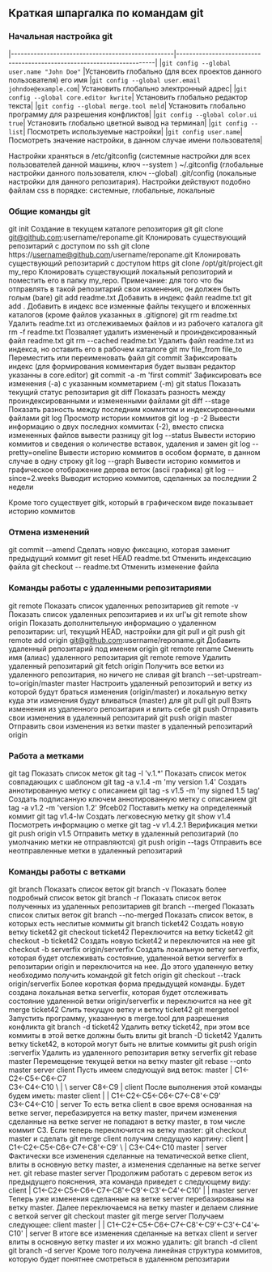 ## Краткая шпаргалка по командам git
### Начальная настройка git
|--------------------------------------------------|-----------------------------------------------------------------------|
|`git config --global user.name "John Doe"`		   |Установить глобально (для всех проектов данного пользователя) его имя
|`git config --global user.email johndoe@example.com`|		Установить глобально электронный адрес|
|`git config --global core.editor kwrite`|				Установить глобально редактор текста|
|`git config --global merge.tool meld`|				Установить глобально программу для разрешения конфликтов|
|`git config --global color.ui true`|				Установить глобально цветной вывод на терминал|
|`git config --list`|						Посмотреть используемые настройки|
|`git config user.name`|						Посмотреть значение настройки, в данном случае имени пользователя|

Настройки храняться в /etc/gitconfig (системные настройки для всех пользователей данной машины, ключ --system ) ~/.gitconfig (глобальные настройки
данного пользователя, ключ --global) .git/config (локальные настройки для данного репозитария). Настройки действуют подобно файлам css в порядке:
системные, глобальные, локальные

### Общие команды git
git init 							Создание в текущем каталоге репозитория git
git clone git@github.com:username/reponame.git 			Клонировать существующий репозитарий с доступом по ssh
git clone https://username@github.com/username/reponame.git	Клонировать существующий репозитарий с доступом https
git clone /opt/git/project.git my_repo				Клонировать существующий локальный репозиторий и поместить его в папку my_repo. Примечание: для
								того что бы отправлять в такой репозитарий свои изменения, он должен быть голым (bare)
git add readme.txt						Добавить в индекс файл readme.txt
git add .							Добавить в индекс все изменные файлы текущего и вложенных каталогов (кроме файлов указанных в .gitignore)
git rm readme.txt						Удалить readme.txt из отслеживаемых файлов и из рабочего каталога
git rm -f readme.txt						Позваляет удалить измененый и проиндексированный файл readme.txt
git rm --cached readme.txt					Удалить файл readme.txt из индекса, но оставить его в рабочем каталоге
git mv file_from file_to					Переместить или переименовать файл
git commit							Зафиксировать индекс (для формирования комментария будет вызван редактор указанны в core.editor)
git commit -a -m 'first commit'					Зафиксировать все изменения (-a) с указанным комметарием (-m)
git status							Показать текущий статус репозитария
git diff							Показать разность между проиндексированными и измененными файлами
git diff --stage						Показать разность между последним коммитом и индексированными файлами
git log								Просмотр истории коммитов
git log -p -2							Вывести информацию о двух последних коммитах (-2), вместо списка измененных файлов вывести разницу
git log --status						Вывести историю коммитов и сведения о количестве вставок, удаления и замен
git log --pretty=oneline					Вывести историю коммитов в особом формате, в данном случае в одну строку
git log --graph							Вывести историю коммитов и графическое отображение дерева веток (ascii графика)
git log --since=2.weeks						Выводит историю коммитов, сделанных за последнии 2 недели

Кроме того существует gitk, который в графическом виде показывает историю коммитов

### Отмена изменений
git commit --amend						Сделать новую фиксацию, которая заменит предыдущий коммит
git reset HEAD readme.txt					Отменить индексацию файла
git checkout -- readme.txt					Отменить изменение файла

### Команды работы с удаленными репозитариями
git remote							Показать список удаленных репозитариев
git remote -v							Показать список удаленных репозитариев и их url'ы
git remote show origin						Показать дополнительную информацию о удаленном репозитарии: url, текущий HEAD, настройки для git pull и git push
git remote add origin git@github.com:username/reponame.git	Добавить удаленный репозитарий под именем origin
git remote rename <old> <new>					Сменить имя (алиас) удаленного репозитария
git remote remove <name>					Удалить удаленный репозитарий
git fetch origin						Получить все ветки из удаленного репозитария, но ничего не сливая
git branch --set-upstream-to=origin/master master		Настроить удаленный репозиторий и ветку из которой будут браться изменения (origin/master) 
								и локальную ветку куда эти изменения будут вливаться (master) для git pull
git pull							Взять изменения из удаленного репозитария и влить себе
git push							Отправить свои изменения в удаленный репозитарий
git push origin master						Отправить свои изменения из ветки master в удаленный репозитарий origin

### Работа а метками
git tag								Показать список меток
git tag -l 'v.1.*'						Показать список меток совпадающих с шаблоном
git tag -a v.1.4 -m 'my version 1.4'				Создать аннотированную метку с описанием
git tag -s v1.5 -m 'my signed 1.5 tag'				Создать подписанную ключем аннотированную метку с описанием
git tag -a v1.2 -m 'version 1.2' 9fceb02			Поставить метку на определенный коммит
git tag v1.4-lw							Создать легковесную метку
git show v1.4							Посмотреть информацию о метке
git tag -v v1.4.2.1						Верификация метки
git push origin v1.5						Отправить метку в удаленный репозитарий (по умолчанию метки не отправляются)
git push origin --tags						Отправить все неотправленные метки в удаленный репозитарий

### Команды работы с ветками
git branch							Показать список веток
git branch -v							Показать более подробный список веток
git branch -r							Показать список веток полученных из удаленных репозитариев
git branch --merged						Показать список слитых веток
git branch --no-merged						Показать список веток, в которых есть неслитые коммиты
git branch ticket42						Создать новую ветку ticket42
git checkout ticket42						Переключится на ветку ticket42
git checkout -b ticket42					Создать новую ticket42 и переключится на нее
git checkout -b serverfix origin/serverfix			Создать локальную ветку serverfix, которая будет отслеживать состояние,
								удаленной ветки serverfix в репозитарии origin и переключится на нее. До
								этого удаленную ветку необходимо получить командой git fetch origin
git checkout --track origin/serverfix				Более короткая форма предыдущей команды. Будет создана локальная ветка serverfix,
								которая будет отслеживать состояние удаленной ветки origin/serverfix и переключится на нее
git merge ticket42						Слить текущую ветку и ветку ticket42
git mergetool							Запустить программу, указанную в merge.tool для разрешения конфликта
git branch -d ticket42						Удалить ветку ticket42, при этом все коммиты в этой ветке должны быть влиты
git branch -D ticket42						Удалить ветку ticket42, в которой могут быть не влитые коммиты
git push origin :serverfix					Удалить из удаленного репозитария ветку serverfix
git rebase master						Перемещение текущей ветки на ветку master
git rebase --onto master server client				Пусть имеем следующуй вид веток:
									       master
									         |
								С1<-C2<-С5<-C6<-C7
								      \
								      C3<-C4<-C10
									\	|
									 \    server
									  C8<-C9
									       |
									    client
								После выполнения этой команды будем иметь:
									       master  client
									         |        |
								С1<-C2<-С5<-C6<-C7<-C8'<-C9'
								      \
								      C3<-C4<-C10
										|
									      server
								То есть ветка client в свое время основанная на ветке server, перебазируется на ветку master,
								причем изменения сделанные на ветке server не попадают в ветку master, в том числе коммит C3.
								Если теперь переключится на ветку master:
								git checkout master
								и сделать
								git merge client
								получим следущую картину:
									                client
									                  |
								С1<-C2<-С5<-C6<-C7<-C8'<-C9'
								      \                   |
								      C3<-C4<-C10      master
										|
									      server
								Фактически все изменения сделанные на тематической ветке client, влиты в основную ветку master,
								а изменения сделанные на ветке server нет.
git rebase master server					Продолжим работать с деревом веток из предыдущего пояснения, эта команда приведет с следующему виду:
									                client
									                  |
								С1<-C2<-С5<-C6<-C7<-C8'<-C9'<-C3'<-C4'<-C10'
								                          |              |
								                        master         server
								Теперь уже изменения сделанные на ветке server перебазированы на ветку master. Далее переключаемся на
								ветку master и делаем слияние с веткой server
								git checkout master
								git merge server
								Получаем следующее:
									                client         master
									                  |              |
								С1<-C2<-С5<-C6<-C7<-C8'<-C9'<-C3'<-C4'<-C10'
								                                         |
								                                       server
								В итоге все изменения сделанные на ветках client и server влиты в основную ветку master и их можно удалить:
								git branch -d client
								git branch -d server
								Кроме того получена линейная структура коммитов, которую будет понятнее смотреться в удаленном репозитарии
